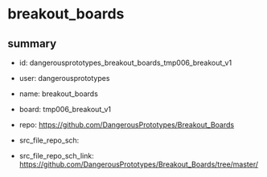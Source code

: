# breakout_boards
 
## summary 
* id: dangerousprototypes_breakout_boards_tmp006_breakout_v1
* user: dangerousprototypes
* name: breakout_boards
* board: tmp006_breakout_v1
* repo: https://github.com/DangerousPrototypes/Breakout_Boards



* src_file_repo_sch: 
* src_file_repo_sch_link: https://github.com/DangerousPrototypes/Breakout_Boards/tree/master/






